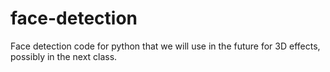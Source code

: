 # face-detection
Face detection code for python that we will use in the future for 3D effects, possibly in the next class.
